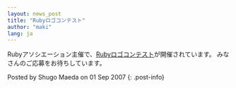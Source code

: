```yaml
---
layout: news_post
title: "Rubyロゴコンテスト"
author: "maki"
lang: ja
---
```


Rubyアソシエーション主催で、[Rubyロゴコンテスト][1]が開催されています。 みなさんのご応募をお待ちしています。

Posted by Shugo Maeda on 01 Sep 2007
{: .post-info}



[1]: http://www.ruby-assn.org/logo-contest.html.ja 

